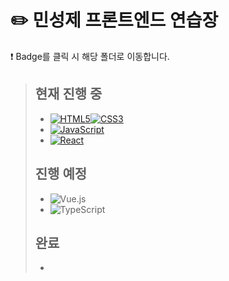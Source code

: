 # ✏️ 민성제 프론트엔드 연습장
❗ Badge를 클릭 시 해당 폴더로 이동합니다.
> ## 현재 진행 중
>- [![HTML5](https://img.shields.io/badge/HTML5-E34F26?style=for-the-badge&logo=html5&logoColor=white)![CSS3](https://img.shields.io/badge/css3-%231572B6.svg?style=for-the-badge&logo=css3&logoColor=white)](https://github.com/MinSungJe/FrontEnd_Prac/tree/main/HTML_CSS)
>- [![JavaScript](https://img.shields.io/badge/javascript-%23323330.svg?style=for-the-badge&logo=javascript&logoColor=%23F7DF1E)](https://github.com/MinSungJe/FrontEnd_Prac/tree/main/JavaScript)
>- [![React](https://img.shields.io/badge/react-%2320232a.svg?style=for-the-badge&logo=react&logoColor=%2361DAFB)](https://github.com/MinSungJe/FrontEnd_Prac/tree/main/React)
>
> ## 진행 예정
>- ![Vue.js](https://img.shields.io/badge/vuejs-%2335495e.svg?style=for-the-badge&logo=vuedotjs&logoColor=%234FC08D)
>- ![TypeScript](https://img.shields.io/badge/typescript-%23007ACC.svg?style=for-the-badge&logo=typescript&logoColor=white)
>
> ## 완료
>-
